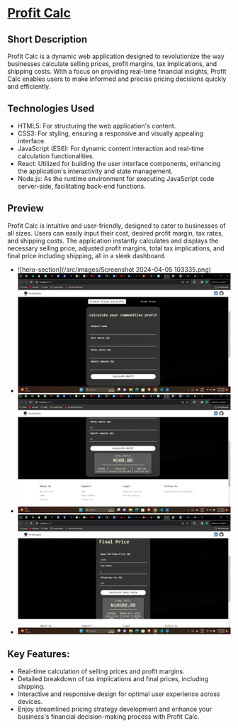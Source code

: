 # [Profit Calc](https://660e3fff009af8a4f480cd24--fascinating-youtiao-b7ff19.netlify.app/)

## Short Description

Profit Calc is a dynamic web application designed to revolutionize the way businesses calculate selling prices, profit margins, tax implications, and shipping costs. With a focus on providing real-time financial insights, Profit Calc enables users to make informed and precise pricing decisions quickly and efficiently.

## Technologies Used

* HTML5: For structuring the web application's content.
* CSS3: For styling, ensuring a responsive and visually appealing interface.
* JavaScript (ES6): For dynamic content interaction and real-time calculation functionalities.
* React: Utilized for building the user interface components, enhancing the application's interactivity and state management.
* Node.js: As the runtime environment for executing JavaScript code server-side, facilitating back-end functions.

## Preview
Profit Calc is intuitive and user-friendly, designed to cater to businesses of all sizes. Users can easily input their cost, desired profit margin, tax rates, and shipping costs. The application instantly calculates and displays the necessary selling price, adjusted profit margins, total tax implications, and final price including shipping, all in a sleek dashboard.
* ![hero-section](/src/images/Screenshot 2024-04-05 103335.png)
* ![body](/src/images/Screenshot%202024-04-05%20103400.png)
* ![calculated-profit](/src/images/Screenshot%202024-04-05%20103450.png)
* ![final price](/src/images/Screenshot%202024-04-05%20103538.png)

## Key Features:

* Real-time calculation of selling prices and profit margins.
* Detailed breakdown of tax implications and final prices, including shipping.
* Interactive and responsive design for optimal user experience across devices.
* Enjoy streamlined pricing strategy development and enhance your business's financial decision-making process with Profit Calc.